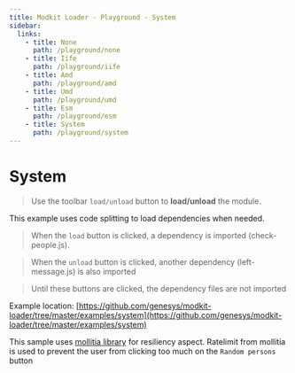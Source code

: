 ```yaml
---
title: Modkit Loader - Playground - System
sidebar:
  links:
    - title: None
      path: /playground/none
    - title: Iife
      path: /playground/iife
    - title: Amd
      path: /playground/amd
    - title: Umd
      path: /playground/umd
    - title: Esm
      path: /playground/esm
    - title: System
      path: /playground/system
---
```

<pg-main name="system"></pg-main>

# System

> Use the toolbar `load/unload` button to **load/unload** the module.

This example uses code splitting to load dependencies when needed.

> When the `load` button is clicked, a dependency is imported (check-people.js).

> When the `unload` button is clicked, another dependency (left-message.js) is also imported

> Until these buttons are clicked, the dependency files are not imported

Example location: [https://github.com/genesys/modkit-loader/tree/master/examples/system](https://github.com/genesys/modkit-loader/tree/master/examples/system)

This sample uses [mollitia library](https://github.com/genesys/mollitia) for resiliency aspect. Ratelimit from mollitia is used to prevent the user from clicking too much on the `Random persons` button
